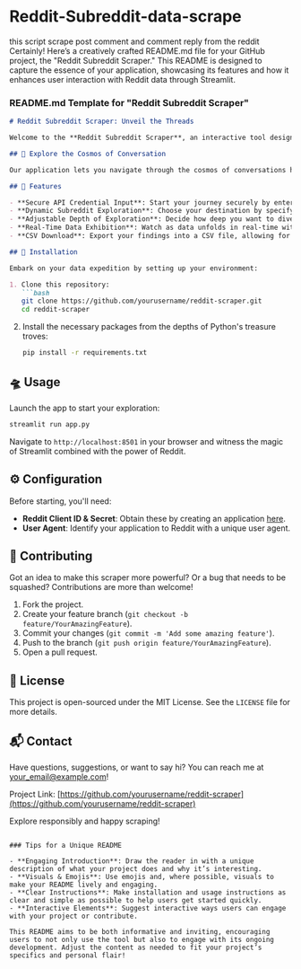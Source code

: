 # Reddit-Subreddit-data-scrape
this script scrape post comment and comment reply from the reddit
Certainly! Here’s a creatively crafted README.md file for your GitHub project, the "Reddit Subreddit Scraper." This README is designed to capture the essence of your application, showcasing its features and how it enhances user interaction with Reddit data through Streamlit.

### README.md Template for "Reddit Subreddit Scraper"

```markdown
# Reddit Subreddit Scraper: Unveil the Threads

Welcome to the **Reddit Subreddit Scraper**, an interactive tool designed for the curious minds that thrive on the rich discussions of Reddit. This project leverages the powerful `praw` library to bridge Streamlit's smooth interactivity with Reddit's vast data, allowing you to dive deep into subreddits without drowning in complexity.

## 🌌 Explore the Cosmos of Conversation

Our application lets you navigate through the cosmos of conversations hidden within any subreddit. Whether you're analyzing trends, gathering sentiment, or simply exploring random discussions, this tool is your gateway to understanding the buzz beneath the surface.

## 🚀 Features

- **Secure API Credential Input**: Start your journey securely by entering your Reddit API credentials without fear of prying eyes.
- **Dynamic Subreddit Exploration**: Choose your destination by specifying the subreddit you wish to explore.
- **Adjustable Depth of Exploration**: Decide how deep you want to dive by setting the number of posts to scrape.
- **Real-Time Data Exhibition**: Watch as data unfolds in real-time within the Streamlit environment.
- **CSV Download**: Export your findings into a CSV file, allowing for further analysis or archival.

## 🔧 Installation

Embark on your data expedition by setting up your environment:

1. Clone this repository:
   ```bash
   git clone https://github.com/yourusername/reddit-scraper.git
   cd reddit-scraper
   ```

2. Install the necessary packages from the depths of Python's treasure troves:
   ```bash
   pip install -r requirements.txt
   ```

## 🛸 Usage

Launch the app to start your exploration:
```bash
streamlit run app.py
```

Navigate to `http://localhost:8501` in your browser and witness the magic of Streamlit combined with the power of Reddit.

## ⚙️ Configuration

Before starting, you'll need:
- **Reddit Client ID & Secret**: Obtain these by creating an application [here](https://www.reddit.com/prefs/apps).
- **User Agent**: Identify your application to Reddit with a unique user agent.

## 🤝 Contributing

Got an idea to make this scraper more powerful? Or a bug that needs to be squashed? Contributions are more than welcome!

1. Fork the project.
2. Create your feature branch (`git checkout -b feature/YourAmazingFeature`).
3. Commit your changes (`git commit -m 'Add some amazing feature'`).
4. Push to the branch (`git push origin feature/YourAmazingFeature`).
5. Open a pull request.

## 📜 License

This project is open-sourced under the MIT License. See the `LICENSE` file for more details.

## 📬 Contact

Have questions, suggestions, or want to say hi? You can reach me at [your_email@example.com](mailto:your_email@example.com)!

Project Link: [https://github.com/yourusername/reddit-scraper](https://github.com/yourusername/reddit-scraper)

Explore responsibly and happy scraping!
```

### Tips for a Unique README

- **Engaging Introduction**: Draw the reader in with a unique description of what your project does and why it’s interesting.
- **Visuals & Emojis**: Use emojis and, where possible, visuals to make your README lively and engaging.
- **Clear Instructions**: Make installation and usage instructions as clear and simple as possible to help users get started quickly.
- **Interactive Elements**: Suggest interactive ways users can engage with your project or contribute.

This README aims to be both informative and inviting, encouraging users to not only use the tool but also to engage with its ongoing development. Adjust the content as needed to fit your project’s specifics and personal flair!
